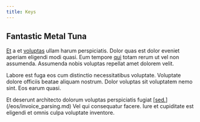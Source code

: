 ```yaml
---
title: Keys
---
```


## Fantastic Metal Tuna

[Et](/earum/quo/road.md) a et [voluptas](/eos/velit/street_data_system_worthy.md) ullam harum perspiciatis. Dolor quas est dolor eveniet aperiam eligendi modi quasi. Eum tempore [qui](/dolore/odio/dignissimos/odio/quantify_rustic_deposit.md) totam rerum ut vel non assumenda. Assumenda nobis voluptas repellat amet dolorem velit.

Labore est fuga eos cum distinctio necessitatibus voluptate. Voluptate dolore officiis beatae aliquam nostrum. Dolor voluptas sit voluptatem nemo sint. Eos earum quasi.

Et deserunt architecto dolorum voluptas perspiciatis fugiat [[sed.](/facere/adipisci/quantifying_tasty_rubber_pants.md)](/eos/invoice_parsing.md) Vel qui consequatur facere. Iure et cupiditate est eligendi et omnis culpa voluptate inventore.
